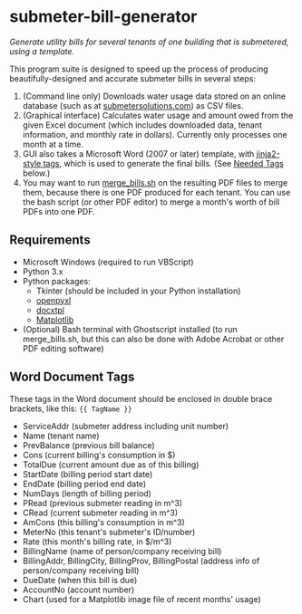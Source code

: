 # submeter-bill-generator
_Generate utility bills for several tenants of one building that is submetered, using a template._

This program suite is designed to speed up the process of producing beautifully-designed and accurate submeter bills in several steps:

  1. (Command line only) Downloads water usage data stored on an online database (such as at [submetersolutions.com](http://submetersolutions.com/)) as CSV files. 
  2. (Graphical interface) Calculates water usage and amount owed from the given Excel document 
     (which includes downloaded data, tenant information, and monthly rate in dollars). Currently only processes one month at a time.
  3. GUI also takes a Microsoft Word (2007 or later) template, with [jinja2-style tags](http://docxtpl.readthedocs.io/en/latest/#jinja2-like-syntax), 
     which is used to generate the final bills. (See [Needed Tags](#needed-tags) below.)
  4. You may want to run [merge_bills.sh](merge_bills.sh) on the resulting PDF files to merge them, 
     because there is one PDF produced for each tenant. You can use the bash script (or other PDF editor) to merge a 
     month's worth of bill PDFs into one PDF.
     
## Requirements

* Microsoft Windows (required to run VBScript)
* Python 3.x
* Python packages:
  * Tkinter (should be included in your Python installation)
  * [openpyxl](https://openpyxl.readthedocs.io/en/default/)
  * [docxtpl](http://docxtpl.readthedocs.io/en/latest/)
  * [Matplotlib](https://matplotlib.org/)
* (Optional) Bash terminal with Ghostscript installed 
  (to run merge_bills.sh, but this can also be done with Adobe Acrobat or other PDF editing software)

## Word Document Tags
These tags in the Word document should be enclosed in double brace brackets, like this: `{{ TagName }}`

* ServiceAddr (submeter address including unit number)
* Name (tenant name)
* PrevBalance (previous bill balance)
* Cons (current billing's consumption in $)
* TotalDue (current amount due as of this billing)
* StartDate (billing period start date)
* EndDate (billing period end date)
* NumDays (length of billing period)
* PRead (previous submeter reading in m^3)
* CRead (current submeter reading in m^3)
* AmCons (this billing's consumption in m^3)
* MeterNo (this tenant's submeter's ID/number)
* Rate (this month's billing rate, in $/m^3)
* BillingName (name of person/company receiving bill)
* BillingAddr, BillingCity, BillingProv, BillingPostal (address info of person/company receiving bill)
* DueDate (when this bill is due)
* AccountNo (account number)
* Chart (used for a Matplotlib image file of recent months' usage)
